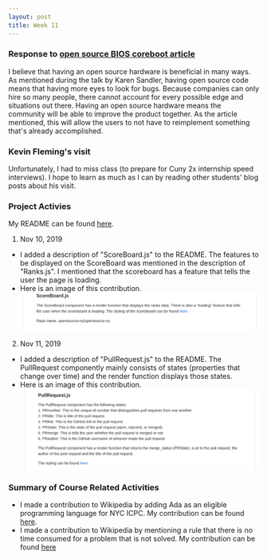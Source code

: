 ```yaml
---
layout: post
title: Week 11
---
```


### Response to  [open source BIOS coreboot article](https://opensource.com/article/19/11/coreboot-system76-laptops?utm_campaign=intrel)
I believe that having an open source hardware is beneficial in many ways. As mentioned during the talk by Karen Sandler, having open source code means that having more eyes to look for bugs. Because companies can only hire so many people, there cannot account for every possible edge and situations out there. Having an open source hardware means the community will be able to improve the product together. As the article mentioned, this will allow the users to not have to reimplement something that's already accomplished. 

### Kevin Fleming's visit
Unfortunately, I had to miss class (to prepare for Cuny 2x internship speed interviews). I hope to learn as much as I can by reading other students' blog posts about his visit. 

### Project Activies
My README can be found [here](https://github.com/darrenzhang2000/OpenSource-NY/blob/master/myapp/client/src/Components/README.md).
1. Nov 10, 2019
  * I added a description of "ScoreBoard.js" to the README. The features to be displayed on the ScoreBoard was mentioned in the description of "Ranks.js". I mentioned that the scoreboard has a feature that tells the user the page is loading. 
  * Here is an image of this contribution. 
  ![ScoreBoard.js](https://github.com/darrenzhang2000/images/blob/master/Screenshot%20from%202019-11-10%2013-44-56.png)
2. Nov 11, 2019
  * I added a description of "PullRequest.js" to the README. The PullRequest componently mainly consists of states (properties that change over time) and the render function displays those states. 
  * Here is an image of this contribution.
  ![PullRequest.js](https://github.com/darrenzhang2000/images/blob/master/Screenshot%20from%202019-11-10%2014-13-06.png)

### Summary of Course Related Activities
* I made a contribution to Wikipedia by adding Ada as an eligible programming language for NYC ICPC. My contribution can be found [here](https://en.wikipedia.org/wiki/Special:Contributions/Darrenzhang2000).
* I made a contribution to Wikipedia by mentioning a rule that there is no time consumed for a problem that is not solved. My contribution can be found [here](https://en.wikipedia.org/wiki/Special:Contributions/Darrenzhang2000)
